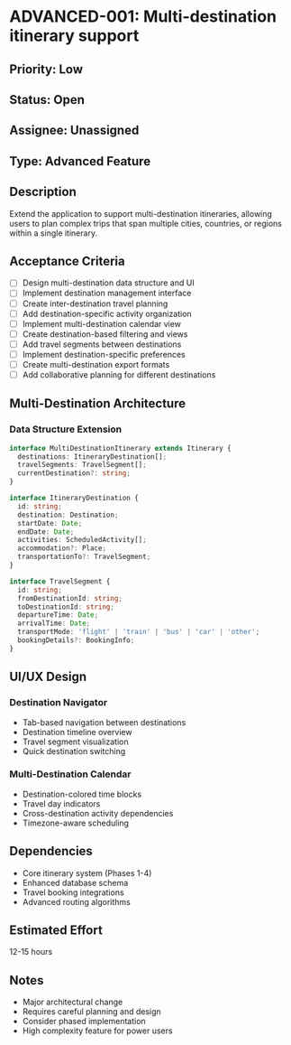# ADVANCED-001: Multi-destination itinerary support

## Priority: Low
## Status: Open
## Assignee: Unassigned
## Type: Advanced Feature

## Description
Extend the application to support multi-destination itineraries, allowing users to plan complex trips that span multiple cities, countries, or regions within a single itinerary.

## Acceptance Criteria
- [ ] Design multi-destination data structure and UI
- [ ] Implement destination management interface
- [ ] Create inter-destination travel planning
- [ ] Add destination-specific activity organization
- [ ] Implement multi-destination calendar view
- [ ] Create destination-based filtering and views
- [ ] Add travel segments between destinations
- [ ] Implement destination-specific preferences
- [ ] Create multi-destination export formats
- [ ] Add collaborative planning for different destinations

## Multi-Destination Architecture

### Data Structure Extension
```typescript
interface MultiDestinationItinerary extends Itinerary {
  destinations: ItineraryDestination[];
  travelSegments: TravelSegment[];
  currentDestination?: string;
}

interface ItineraryDestination {
  id: string;
  destination: Destination;
  startDate: Date;
  endDate: Date;
  activities: ScheduledActivity[];
  accommodation?: Place;
  transportationTo?: TravelSegment;
}

interface TravelSegment {
  id: string;
  fromDestinationId: string;
  toDestinationId: string;
  departureTime: Date;
  arrivalTime: Date;
  transportMode: 'flight' | 'train' | 'bus' | 'car' | 'other';
  bookingDetails?: BookingInfo;
}
```

## UI/UX Design

### Destination Navigator
- Tab-based navigation between destinations
- Destination timeline overview
- Travel segment visualization
- Quick destination switching

### Multi-Destination Calendar
- Destination-colored time blocks
- Travel day indicators
- Cross-destination activity dependencies
- Timezone-aware scheduling

## Dependencies
- Core itinerary system (Phases 1-4)
- Enhanced database schema
- Travel booking integrations
- Advanced routing algorithms

## Estimated Effort
12-15 hours

## Notes
- Major architectural change
- Requires careful planning and design
- Consider phased implementation
- High complexity feature for power users